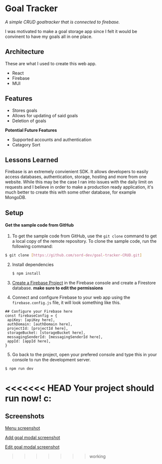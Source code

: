 # Goal Tracker

*A simple CRUD goaltracker that is connected to firebase.*

I was motivated to make a goal storage app since I felt it would be convinent to have my goals all in one place.

## Architecture
These are what I used to create this web app.

 - React
 - Firebase
 - MUI

## Features

 - Stores goals
 - Allows for updating of said goals
 - Deletion of goals
 
**Potential Future Features**
 - Supported accounts and authentication
 - Catagory Sort

## Lessons Learned

Firebase is an extremely convienient SDK. It allows developers to easily access databases, authentication, storage, hosting and more from one website. While this may be the case I ran into issues with the daily limit on requests and I believe in order to make a production ready application, it's much better to create this with some other database, for example MongoDB.

## Setup

#### Get the sample code from GitHub

1.  To get the sample code from GitHub, use the  `git clone`  command to get a local copy of the remote repository. To clone the sample code, run the following command:
    
   ```bash
   $ git clone [https://github.com/sord-dev/goal-tracker-CRUD.git]
   ```
    
2. Install dependencies

   ```bash
   $ npm install 
   ```
    
3.  [Create a Firebase Project](https://console.firebase.google.com/)  in the Firebase console and create a Firestore database. **make sure to edit the permissions**
    
4.  Connect and configure Firebase to your web app using the `firebase.config.js` file, it will look something like this.

```
## Configure your Firebase here
const firebaseConfig = {
 apiKey: [apiKey here],
 authDomain: [authDomain here],
 projectId: [projectId here],
 storageBucket: [storageBucket here],
 messagingSenderId: [messagingSenderId here],
 appId: [appId here],
}
```

5. Go back to the project, open your prefered console and type this in your console to run the development server.
 ```bash
 $ npm run dev
 ```

<<<<<<< HEAD
Your project should run now! c:
=======
## Screenshots

[Menu screenshot](/screenshots/Screenshot_1.jpg?raw=true "Menu")

[Add goal modal screenshot](/screenshots/Screenshot_2.jpg?raw=true "Add Goal Form")

[Edit goal modal screenshot](/screenshots/Screenshot_3.jpg?raw=true "Edit Goal Form")
>>>>>>> working
